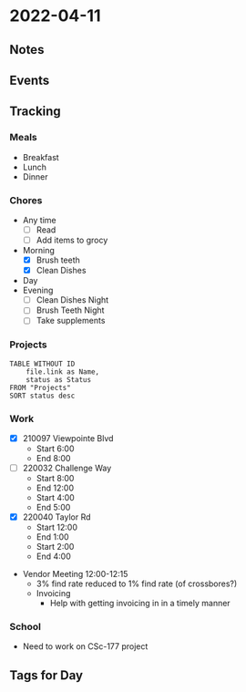 # 2022-04-11
## Notes

## Events

## Tracking
### Meals
- Breakfast
- Lunch
- Dinner

### Chores
- Any time
	- [ ] Read
	- [ ] Add items to grocy
- Morning
	- [x] Brush teeth
	- [x] Clean Dishes
- Day
- Evening
	- [ ] Clean Dishes Night
	- [ ] Brush Teeth Night
	- [ ] Take supplements

### Projects
```dataview
TABLE WITHOUT ID
	file.link as Name,
	status as Status
FROM "Projects"
SORT status desc
```

### Work
- [x] 210097 Viewpointe Blvd
	- Start 6:00
	- End 8:00
- [ ] 220032 Challenge Way
	- Start 8:00
	- End 12:00
	- Start 4:00
	- End 5:00
- [x] 220040 Taylor Rd
	- Start 12:00
	- End 1:00
	- Start 2:00
	- End 4:00
- Vendor Meeting 12:00-12:15
	- 3% find rate reduced to 1% find rate (of crossbores?)
	- Invoicing
		- Help with getting invoicing in in a timely manner

### School
- Need to work on CSc-177 project

## Tags for Day